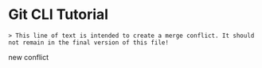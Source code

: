 # Git CLI Tutorial

    > This line of text is intended to create a merge conflict. It should not remain in the final version of this file!

new conflict
